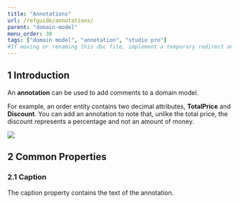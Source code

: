 ```yaml
---
title: "Annotations"
url: /refguide/annotations/
parent: "domain-model"
menu_order: 30
tags: ["domain model", "annotation", "studio pro"]
#If moving or renaming this doc file, implement a temporary redirect and let the respective team know they should update the URL in the product. See Mapping to Products for more details.
---
```


## 1 Introduction

An **annotation** can be used to add comments to a domain model.

For example, an order entity contains two decimal attributes, **TotalPrice** and **Discount**. You can add an annotation to note that, unlike the total price, the discount represents a percentage and not an amount of money.

![](attachments/domain-model/16844036.png)

## 2 Common Properties

### 2.1 Caption

The caption property contains the text of the annotation.
